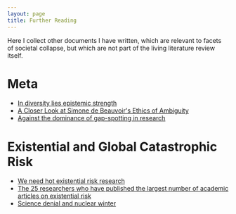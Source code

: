```yaml
---
layout: page
title: Further Reading
---
```


Here I collect other documents I have written, which are relevant to facets of societal collapse, but which are not part of the living literature review itself. 

# Meta
* [In diversity lies epistemic strength](https://florianjehn.github.io/Societal_Collapse/2023-01-16-diversity/)
* [A Closer Look at Simone de Beauvoir's Ethics of Ambiguity](https://florianjehn.github.io/Societal_Collapse/2023-02-27-simone/)
* [Against the dominance of gap-spotting in research](https://florianjehn.github.io/Societal_Collapse/2023-02-03-gap_spotting/)

# Existential and Global Catastrophic Risk
* [We need hot existential risk research](https://florianjehn.github.io/Societal_Collapse/2023-04-06-hot_research/)
* [The 25 researchers who have published the largest number of academic articles on existential risk](https://florianjehn.github.io/Societal_Collapse/2023-08-12-most_published/)
* [Science denial and nuclear winter]()
